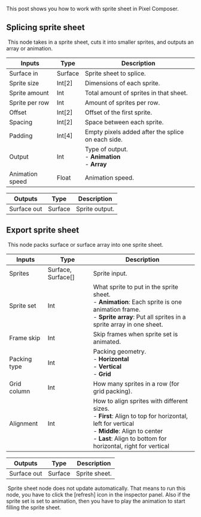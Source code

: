 This post shows you how to work with sprite sheet in Pixel Composer.

## Splicing sprite sheet

​	This node takes in a sprite sheet, cuts it into smaller sprites, and outputs an array or animation. 

| Inputs          | Type    | Description                                            |
| --------------- | ------- | ------------------------------------------------------ |
| Surface in      | Surface | Sprite sheet to splice.                                |
| Sprite size     | Int[2]  | Dimensions of each sprite.                             |
| Sprite amount   | Int     | Total amount of sprites in that sheet.                 |
| Sprite per row  | Int     | Amount of sprites per row.                             |
| Offset          | Int[2]  | Offset of the first sprite.                            |
| Spacing         | Int[2]  | Space between each sprite.                             |
| Padding         | Int[4]  | Empty pixels added after the splice on each side.      |
| Output          | Int     | Type of output. <br />- **Animation**<br />- **Array** |
| Animation speed | Float   | Animation speed.                                       |



| Outputs     | Type    | Description    |
| ----------- | ------- | -------------- |
| Surface out | Surface | Sprite output. |

## Export sprite sheet

​	This node packs surface or surface array into one sprite sheet.

| Inputs       | Type               | Description                                                  |
| ------------ | ------------------ | ------------------------------------------------------------ |
| Sprites      | Surface, Surface[] | Sprite input.                                                |
| Sprite set   | Int                | What sprite to put in the sprite sheet.<br />- **Animation**: Each sprite is one animation frame.<br />- **Sprite array**: Put all sprites in a sprite array in one sheet. |
| Frame skip   | Int                | Skip frames when sprite set is animated.                     |
| Packing type | Int                | Packing geometry.<br />- **Horizontal**<br />- **Vertical**<br />- **Grid** |
| Grid column  | Int                | How many sprites in a row (for grid packing).                |
| Alignment    | Int                | How to align sprites with different sizes.<br />- **First**: Align to top for horizontal, left for vertical<br />- **Middle**: Align to center<br />- **Last**: Align to bottom for horizontal, right for vertical |



| Outputs     | Type    | Description   |
| ----------- | ------- | ------------- |
| Surface out | Surface | Sprite sheet. |



​	Sprite sheet node does not update automatically. That means to run this node, you have to click the [refresh] icon in the inspector panel. Also if the sprite set is set to animation, then you have to play the animation to start filling the sprite sheet.

